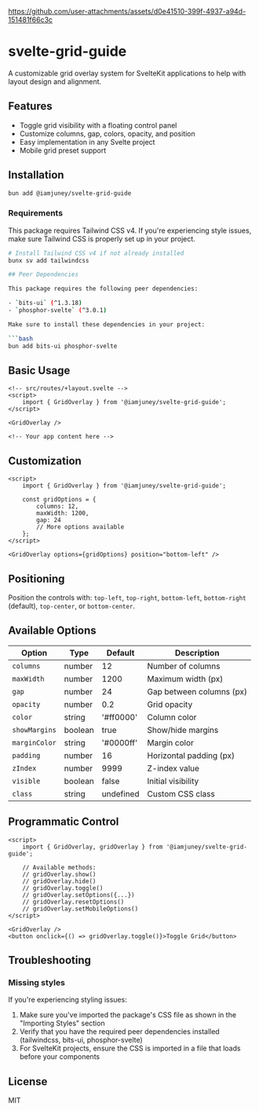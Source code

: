 https://github.com/user-attachments/assets/d0e41510-399f-4937-a94d-151481f66c3c

# svelte-grid-guide

A customizable grid overlay system for SvelteKit applications to help with layout design and alignment.

## Features

- Toggle grid visibility with a floating control panel
- Customize columns, gap, colors, opacity, and position
- Easy implementation in any Svelte project
- Mobile grid preset support

## Installation

```bash
bun add @iamjuney/svelte-grid-guide
```

### Requirements

This package requires Tailwind CSS v4. If you're experiencing style issues, make sure Tailwind CSS is properly set up in your project.

````bash
# Install Tailwind CSS v4 if not already installed
bunx sv add tailwindcss

## Peer Dependencies

This package requires the following peer dependencies:

- `bits-ui` (^1.3.18)
- `phosphor-svelte` (^3.0.1)

Make sure to install these dependencies in your project:

```bash
bun add bits-ui phosphor-svelte
````

## Basic Usage

```svelte
<!-- src/routes/+layout.svelte -->
<script>
	import { GridOverlay } from '@iamjuney/svelte-grid-guide';
</script>

<GridOverlay />

<!-- Your app content here -->
```

## Customization

```svelte
<script>
	import { GridOverlay } from '@iamjuney/svelte-grid-guide';

	const gridOptions = {
		columns: 12,
		maxWidth: 1200,
		gap: 24
		// More options available
	};
</script>

<GridOverlay options={gridOptions} position="bottom-left" />
```

## Positioning

Position the controls with: `top-left`, `top-right`, `bottom-left`, `bottom-right` (default), `top-center`, or `bottom-center`.

## Available Options

| Option        | Type    | Default   | Description              |
| ------------- | ------- | --------- | ------------------------ |
| `columns`     | number  | 12        | Number of columns        |
| `maxWidth`    | number  | 1200      | Maximum width (px)       |
| `gap`         | number  | 24        | Gap between columns (px) |
| `opacity`     | number  | 0.2       | Grid opacity             |
| `color`       | string  | '#ff0000' | Column color             |
| `showMargins` | boolean | true      | Show/hide margins        |
| `marginColor` | string  | '#0000ff' | Margin color             |
| `padding`     | number  | 16        | Horizontal padding (px)  |
| `zIndex`      | number  | 9999      | Z-index value            |
| `visible`     | boolean | false     | Initial visibility       |
| `class`       | string  | undefined | Custom CSS class         |

## Programmatic Control

```svelte
<script>
	import { GridOverlay, gridOverlay } from '@iamjuney/svelte-grid-guide';

	// Available methods:
	// gridOverlay.show()
	// gridOverlay.hide()
	// gridOverlay.toggle()
	// gridOverlay.setOptions({...})
	// gridOverlay.resetOptions()
	// gridOverlay.setMobileOptions()
</script>

<GridOverlay />
<button onclick={() => gridOverlay.toggle()}>Toggle Grid</button>
```

## Troubleshooting

### Missing styles

If you're experiencing styling issues:

1. Make sure you've imported the package's CSS file as shown in the "Importing Styles" section
2. Verify that you have the required peer dependencies installed (tailwindcss, bits-ui, phosphor-svelte)
3. For SvelteKit projects, ensure the CSS is imported in a file that loads before your components

## License

MIT

